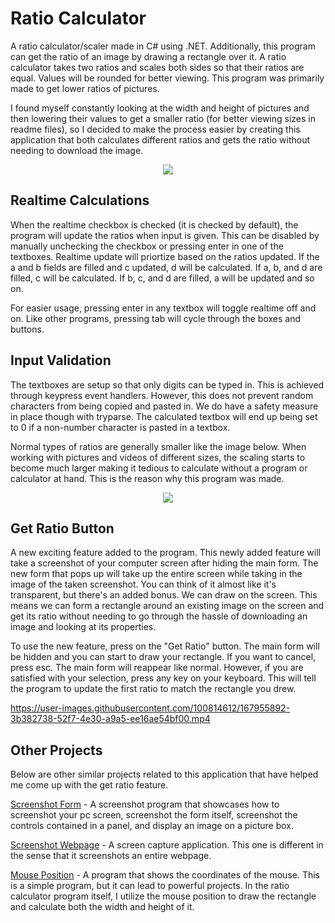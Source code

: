 # Ratio Calculator
A ratio calculator/scaler made in C# using .NET. Additionally, this program can get the ratio of an image by drawing a rectangle over it. A ratio calculator takes two ratios and scales both sides so that their ratios are equal. Values will be rounded for better viewing. This program was primarily made to get lower ratios of pictures.

I found myself constantly looking at the width and height of pictures and then lowering their values to get a smaller ratio (for better viewing sizes in readme files), so I decided to make the process easier by creating this application that both calculates different ratios and gets the ratio without needing to download the image.

<p align="center">
<img src="https://user-images.githubusercontent.com/100814612/167768320-b06cd149-2462-45af-9203-c34ea3c9f24a.png"><img>
</p>

**Realtime Calculations**
-------------------------------------
When the realtime checkbox is checked (it is checked by default), the program will update the ratios when input is given. This can be disabled by manually unchecking the checkbox or pressing enter in one of the textboxes. Realtime update will priortize based on the ratios updated. If the a and b fields are filled and c updated, d will be calculated. If a, b, and d are filled, c will be calculated. If b, c, and d are filled, a will be updated and so on.

For easier usage, pressing enter in any textbox will toggle realtime off and on. Like other programs, pressing tab will cycle through the boxes and buttons.

**Input Validation**
-------------------------------------
The textboxes are setup so that only digits can be typed in. This is achieved through keypress event handlers. However, this does not prevent random characters from being copied and pasted in. We do have a safety measure in place though with tryparse. The calculated textbox will end up being set to 0 if a non-number character is pasted in a textbox.

Normal types of ratios are generally smaller like the image below. When working with pictures and videos of different sizes, the scaling starts to become much larger making it tedious to calculate without a program or calculator at hand. This is the reason why this program was made.

<p align="center">
<img src="https://user-images.githubusercontent.com/100814612/163684610-1167edfe-125f-40f5-8839-48bc09d9a147.png"><img>
</p>

**Get Ratio Button**
-------------------------------------
A new exciting feature added to the program. This newly added feature will take a screenshot of your computer screen after hiding the main form. The new form that pops up will take up the entire screen while taking in the image of the taken screenshot. You can think of it almost like it's transparent, but there's an added bonus. We can draw on the screen. This means we can form a rectangle around an existing image on the screen and get its ratio without needing to go through the hassle of downloading an image and looking at its properties.

To use the new feature, press on the "Get Ratio" button. The main form will be hidden and you can start to draw your rectangle. If you want to cancel, press esc. The main form will reappear like normal. However, if you are satisfied with your selection, press any key on your keyboard. This will tell the program to update the first ratio to match the rectangle you drew.

https://user-images.githubusercontent.com/100814612/167955892-3b382738-52f7-4e30-a9a5-ee16ae54bf00.mp4

**Other Projects**
-------------------
Below are other similar projects related to this application that have helped me come up with the get ratio feature.

[Screenshot Form](https://github.com/Kttra/ScreenshotForm) - A screenshot program that showcases how to screenshot your pc screen, screenshot the form itself, screenshot the controls contained in a panel, and display an image on a picture box.

[Screenshot Webpage](https://github.com/Kttra/ScreenshotWebpage) - A screen capture application. This one is different in the sense that it screenshots an entire webpage.

[Mouse Position](https://github.com/Kttra/MousePosition) - A program that shows the coordinates of the mouse. This is a simple program, but it can lead to powerful projects. In the ratio calculator program itself, I utilize the mouse position to draw the rectangle and calculate both the width and height of it.
